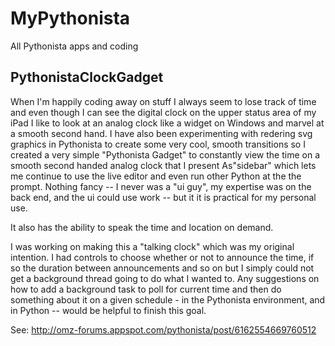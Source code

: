 # MyPythonista
All Pythonista apps and coding

## PythonistaClockGadget
When I'm happily coding away on stuff I always seem to lose track of time and even though I can see the digital clock on the upper status area of my iPad I like to look at an analog clock like a widget on Windows and marvel at a smooth second hand. I have also been experimenting with redering svg graphics in Pythonista to create some very cool, smooth transitions so I created a very simple "Pythonista Gadget" to constantly view the time on a smooth second handed analog clock that I present As"sidebar" which lets me continue to use the live editor and even run other Python at the the prompt. Nothing fancy -- I never was a "ui guy", my expertise was on the back end, and the ui could use work -- but it it is practical for my personal use.

It also has the ability to speak the time and location on demand.

I was working on making this a "talking clock" which was my original intention. I had controls to choose whether or not to announce the time, if so the duration between announcements and so on but I simply could not get a background thread going to do what I wanted to. Any suggestions on how to add a background task to poll for current time and then do something about it on a given schedule - in the Pythonista environment, and in Python -- would be helpful to finish this goal.

See: http://omz-forums.appspot.com/pythonista/post/6162554669760512
